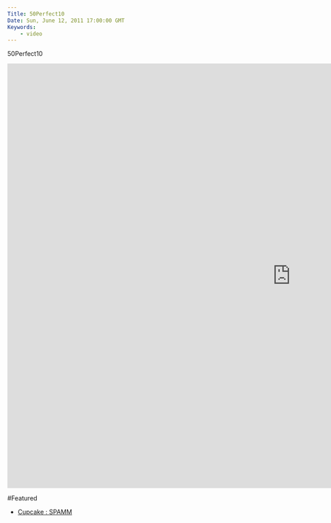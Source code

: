 ```yaml
---
Title: 50Perfect10
Date: Sun, June 12, 2011 17:00:00 GMT
Keywords:
    - video
---
```


50Perfect10

<iframe src="http://player.vimeo.com/video/25001966?byline=0&amp;portrait=0&amp;color=ffffff" width="1280" height="960" frameborder="0" webkitAllowFullScreen mozallowfullscreen allowFullScreen></iframe>

#Featured

- [Cupcake : SPAMM](/work/cupcake-spamm)